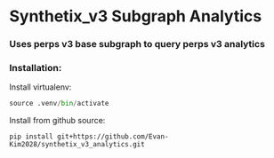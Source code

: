 # Synthetix_v3 Subgraph Analytics

### Uses perps v3 base subgraph to query perps v3 analytics

### Installation:

Install virtualenv:

```python -m venv .venv
source .venv/bin/activate
```

Install from github source:

`pip install git+https://github.com/Evan-Kim2028/synthetix_v3_analytics.git`
